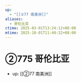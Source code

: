 ```yaml
---
up:
  - "[[②77 南美洲]]"
aliases:
  - 哥伦比亚
ctime: 2025-03-01T13:24:12+08:00
mtime: 2025-10-01T11:40:32+08:00
---
```


# ②775 哥伦比亚

- up: [[②77 南美洲]]
